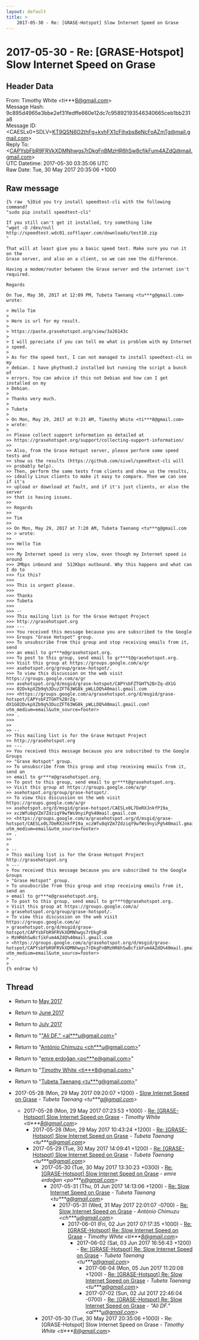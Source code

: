 ```yaml
---
layout: default
title: >
    2017-05-30 - Re: [GRASE-Hotspot] Slow Internet Speed on Grase
---
```


# 2017-05-30 - Re: [GRASE-Hotspot] Slow Internet Speed on Grase

## Header Data

From: Timothy White \<ti***8@gmail.com\><br>
Message Hash: 9c895d4965e3bbe2ef31fedffe660e12dc7c95892193546340665ceb1bb231a8<br>
Message ID: \<CAESLx0+SDLV=KT9QSN6O2thFg+kvhFX1cFjhxbs8eNcFoAZmTg@mail.gmail.com\><br>
Reply To: \<CAPYsbFbR9FRVkXDMNhwgs7rDkgFnBMzHR6hSw8cfikFum4AZdQ@mail.gmail.com\><br>
UTC Datetime: 2017-05-30 03:35:06 UTC<br>
Raw Date: Tue, 30 May 2017 20:35:06 +1000<br>

## Raw message

```
{% raw  %}Did you try install speedtest-cli with the following command?
"sudo pip install speedtest-cli"

If you still can't get it installed, try something like
"wget -O /dev/null http://speedtest.wdc01.softlayer.com/downloads/test10.zip
"

That will at least give you a basic speed test. Make sure you run it on the
Grase server, and also on a client, so we can see the difference.

Having a modem/router between the Grase server and the internet isn't
required.

Regards

On Tue, May 30, 2017 at 12:09 PM, Tubeta Taenang <tu***g@gmail.com>
wrote:

> Hello Tim
>
> Here is url for my result.
>
> https://paste.grasehotspot.org/view/3a26143c
>
> I will ppreciate if you can tell me what is problem with my Internet
> speed.
>
> As for the speed test, I can not managed to install speedtest-cli on my
> debian. I have phythom3.2 installed but running the script a bunch of
> errors. You can advice if this not Debian and how can I get installed on my
> Debian.
>
> Thanks very much.
>
> Tubeta
>
> On Mon, May 29, 2017 at 9:23 AM, Timothy White <ti***8@gmail.com>
> wrote:
>
>> Please collect support information as detailed at
>> https://grasehotspot.org/support/collecting-support-information/
>>
>> Also, from the Grase Hotspot server, please perform some speed tests and
>> show us the results (https://github.com/sivel/speedtest-cli will
>> probably help).
>> Then, perform the same tests from clients and show us the results,
>> ideally Linux clients to make it easy to compare. Then we can see if it's
>> upload or download at fault, and if it's just clients, or also the server
>> that is having issues.
>>
>> Regards
>>
>> Tim
>>
>> On Mon, May 29, 2017 at 7:20 AM, Tubeta Taenang <tu***g@gmail.com
>> > wrote:
>>
>>> Hello Tim
>>>
>>> My Internet speed is very slow, even though my Internet speed is around
>>> 2Mbps inbound and  512Kbps outbound. Why this happens and what can I do to
>>> fix this?
>>>
>>> This is urgent please.
>>>
>>> Thanks
>>> Tubeta
>>>
>>> --
>>> This mailing list is for the Grase Hotspot Project
>>> http://grasehotspot.org
>>> ---
>>> You received this message because you are subscribed to the Google
>>> Groups "Grase Hotspot" group.
>>> To unsubscribe from this group and stop receiving emails from it, send
>>> an email to gr***e@grasehotspot.org.
>>> To post to this group, send email to gr***t@grasehotspot.org.
>>> Visit this group at https://groups.google.com/a/gr
>>> asehotspot.org/group/grase-hotspot/.
>>> To view this discussion on the web visit https://groups.google.com/a/gr
>>> asehotspot.org/d/msgid/grase-hotspot/CAPYsbFZTGHT%2BrZq-dX1G
>>> 02DvkpXZb9q%3DuzZFT63WG8k_pWLLDQ%40mail.gmail.com
>>> <https://groups.google.com/a/grasehotspot.org/d/msgid/grase-hotspot/CAPYsbFZTGHT%2BrZq-dX1G02DvkpXZb9q%3DuzZFT63WG8k_pWLLDQ%40mail.gmail.com?utm_medium=email&utm_source=footer>
>>> .
>>>
>>
>> --
>> This mailing list is for the Grase Hotspot Project
>> http://grasehotspot.org
>> ---
>> You received this message because you are subscribed to the Google Groups
>> "Grase Hotspot" group.
>> To unsubscribe from this group and stop receiving emails from it, send an
>> email to gr***e@grasehotspot.org.
>> To post to this group, send email to gr***t@grasehotspot.org.
>> Visit this group at https://groups.google.com/a/gr
>> asehotspot.org/group/grase-hotspot/.
>> To view this discussion on the web visit https://groups.google.com/a/gr
>> asehotspot.org/d/msgid/grase-hotspot/CAESLx0L7DeRXJnkfP19a_
>> xczWfu8qVZm7ZdziqY9wfWs9nyiPg%40mail.gmail.com
>> <https://groups.google.com/a/grasehotspot.org/d/msgid/grase-hotspot/CAESLx0L7DeRXJnkfP19a_xczWfu8qVZm7ZdziqY9wfWs9nyiPg%40mail.gmail.com?utm_medium=email&utm_source=footer>
>> .
>>
>
> --
> This mailing list is for the Grase Hotspot Project http://grasehotspot.org
> ---
> You received this message because you are subscribed to the Google Groups
> "Grase Hotspot" group.
> To unsubscribe from this group and stop receiving emails from it, send an
> email to gr***e@grasehotspot.org.
> To post to this group, send email to gr***t@grasehotspot.org.
> Visit this group at https://groups.google.com/a/
> grasehotspot.org/group/grase-hotspot/.
> To view this discussion on the web visit https://groups.google.com/a/
> grasehotspot.org/d/msgid/grase-hotspot/CAPYsbFbR9FRVkXDMNhwgs7rDkgFnB
> MzHR6hSw8cfikFum4AZdQ%40mail.gmail.com
> <https://groups.google.com/a/grasehotspot.org/d/msgid/grase-hotspot/CAPYsbFbR9FRVkXDMNhwgs7rDkgFnBMzHR6hSw8cfikFum4AZdQ%40mail.gmail.com?utm_medium=email&utm_source=footer>
> .
>
{% endraw %}
```

## Thread

+ Return to [May 2017](/archive/2017/05)
+ Return to [June 2017](/archive/2017/06)
+ Return to [July 2017](/archive/2017/07)

+ Return to "["Ali DF." <al***u<span>@</span>gmail.com>](/authors/al___u_at_gmail_com)"
+ Return to "[António Chimuzu <ch***u<span>@</span>gmail.com>](/authors/ch___u_at_gmail_com)"
+ Return to "[emre erdoğan <po***e<span>@</span>gmail.com>](/authors/po___e_at_gmail_com)"
+ Return to "[Timothy White <ti***8<span>@</span>gmail.com>](/authors/ti___8_at_gmail_com)"
+ Return to "[Tubeta Taenang <tu***g<span>@</span>gmail.com>](/authors/tu___g_at_gmail_com)"

+ 2017-05-28 (Mon, 29 May 2017 09:20:07 +1200) - [Slow Internet Speed on Grase](/archive/2017/05/e823627b016bd814e939ac0546a84e5848dea8c2c32f0c0643670be319d528e6) - _Tubeta Taenang \<tu***g@gmail.com\>_
  + 2017-05-28 (Mon, 29 May 2017 07:23:53 +1000) - [Re: [GRASE-Hotspot] Slow Internet Speed on Grase](/archive/2017/05/5fbe2d41d56cfe08b8377d56253779468885132990b92eb92c751596f53124e9) - _Timothy White \<ti***8@gmail.com\>_
    + 2017-05-28 (Mon, 29 May 2017 10:43:24 +1200) - [Re: [GRASE-Hotspot] Slow Internet Speed on Grase](/archive/2017/05/38b110d9f834267704aab389bdb2b1fc928e34340acbe172386259b7c628745a) - _Tubeta Taenang \<tu***g@gmail.com\>_
    + 2017-05-29 (Tue, 30 May 2017 14:09:41 +1200) - [Re: [GRASE-Hotspot] Slow Internet Speed on Grase](/archive/2017/05/66c69cfc6f6bbbddff641996b20454426fca648e8a775b0a4fab1f7ac3beb154) - _Tubeta Taenang \<tu***g@gmail.com\>_
      + 2017-05-30 (Tue, 30 May 2017 13:30:23 +0300) - [Re: [GRASE-Hotspot] Slow Internet Speed on Grase](/archive/2017/05/1c8a8903ea6ffa6bbf25dc04057ff8af8a443cfec43e615728c5da0e4e000485) - _emre erdoğan \<po***e@gmail.com\>_
        + 2017-05-31 (Thu, 01 Jun 2017 14:13:06 +1200) - [Re: Slow Internet Speed on Grase](/archive/2017/05/7d4939dff8bc48e7dc6f092d1f9fae1aa2cfb0e7fa02f8a57fed37480a9800e6) - _Tubeta Taenang \<tu***g@gmail.com\>_
          + 2017-05-31 (Wed, 31 May 2017 22:01:07 -0700) - [Re: Slow Internet Speed on Grase](/archive/2017/05/3837bf566a3e51037ad1df6587b7e3897ae704e09f6cc2cec19d07512d58801e) - _António Chimuzu \<ch***u@gmail.com\>_
            + 2017-06-01 (Fri, 02 Jun 2017 07:17:35 +1000) - [Re: [GRASE-Hotspot] Re: Slow Internet Speed on Grase](/archive/2017/06/ada36f32c48c8e8151bb02171ef29d12f4221cd9257f8b7e4c72a5dfd753205d) - _Timothy White \<ti***8@gmail.com\>_
              + 2017-06-02 (Sat, 03 Jun 2017 16:56:43 +1200) - [Re: [GRASE-Hotspot] Re: Slow Internet Speed on Grase](/archive/2017/06/6d3a5b1f34ac8ab8d06603387e320f91687fbc91a4a5732b3df930980e6794d4) - _Tubeta Taenang \<tu***g@gmail.com\>_
                + 2017-06-04 (Mon, 05 Jun 2017 11:20:08 +1200) - [Re: [GRASE-Hotspot] Re: Slow Internet Speed on Grase](/archive/2017/06/d7f82feda99bb325cdbe2302667e5e735046abc3c6e179b313392ab7e03b21e4) - _Tubeta Taenang \<tu***g@gmail.com\>_
                + 2017-07-02 (Sun, 02 Jul 2017 22:46:04 -0700) - [Re: [GRASE-Hotspot] Re: Slow Internet Speed on Grase](/archive/2017/07/883cfe405f5e4a65ee5d4f129f6775c69303eebd2b70aaf117293d92151a4546) - _"Ali DF." \<al***u@gmail.com\>_
      + 2017-05-30 (Tue, 30 May 2017 20:35:06 +1000) - Re: [GRASE-Hotspot] Slow Internet Speed on Grase - _Timothy White \<ti***8@gmail.com\>_

